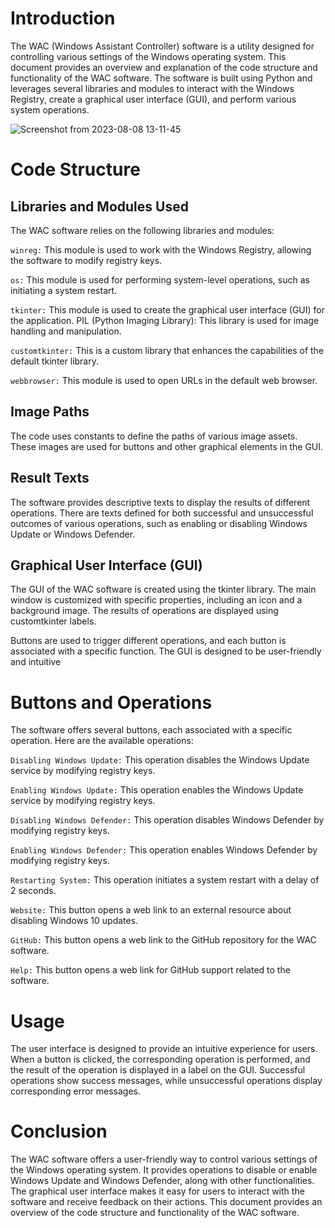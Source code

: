 # Introduction
The WAC (Windows Assistant Controller) software is a utility designed for controlling various settings of the Windows operating system. This document provides an overview and explanation of the code structure and functionality of the WAC software. 
The software is built using Python and leverages several libraries and modules to interact with the Windows Registry, create a graphical user interface (GUI), and perform various system operations.

![Screenshot from 2023-08-08 13-11-45](https://github.com/adel-bz/WAC/assets/45201934/fb8800e7-fd16-4fd6-afe2-8d7a231b84e9)


# Code Structure
## Libraries and Modules Used
The WAC software relies on the following libraries and modules:

`winreg:` This module is used to work with the Windows Registry, allowing the software to modify registry keys.

`os:` This module is used for performing system-level operations, such as initiating a system restart.

`tkinter:` This module is used to create the graphical user interface (GUI) for the application.
PIL (Python Imaging Library): This library is used for image handling and manipulation.

`customtkinter:` This is a custom library that enhances the capabilities of the default tkinter library.

`webbrowser:` This module is used to open URLs in the default web browser.

## Image Paths
The code uses constants to define the paths of various image assets. These images are used for buttons and other graphical elements in the GUI.

## Result Texts
The software provides descriptive texts to display the results of different operations. There are texts defined for both successful and unsuccessful outcomes of various operations, such as enabling or disabling Windows Update or Windows Defender.

## Graphical User Interface (GUI)
The GUI of the WAC software is created using the tkinter library. The main window is customized with specific properties, including an icon and a background image. The results of operations are displayed using customtkinter labels. 

Buttons are used to trigger different operations, and each button is associated with a specific function. The GUI is designed to be user-friendly and intuitive

# Buttons and Operations
The software offers several buttons, each associated with a specific operation. Here are the available operations:

`Disabling Windows Update:` This operation disables the Windows Update service by modifying registry keys.

`Enabling Windows Update:` This operation enables the Windows Update service by modifying registry keys.

`Disabling Windows Defender:` This operation disables Windows Defender by modifying registry keys.

`Enabling Windows Defender:` This operation enables Windows Defender by modifying registry keys.

`Restarting System:` This operation initiates a system restart with a delay of 2 seconds.

`Website:` This button opens a web link to an external resource about disabling Windows 10 updates.

`GitHub:` This button opens a web link to the GitHub repository for the WAC software.

`Help:` This button opens a web link for GitHub support related to the software.

# Usage
The user interface is designed to provide an intuitive experience for users. When a button is clicked, the corresponding operation is performed, and the result of the operation is displayed in a label on the GUI. Successful operations show success messages, while unsuccessful operations display corresponding error messages.

# Conclusion
The WAC software offers a user-friendly way to control various settings of the Windows operating system. It provides operations to disable or enable Windows Update and Windows Defender, along with other functionalities. The graphical user interface makes it easy for users to interact with the software and receive feedback on their actions. This document provides an overview of the code structure and functionality of the WAC software.
